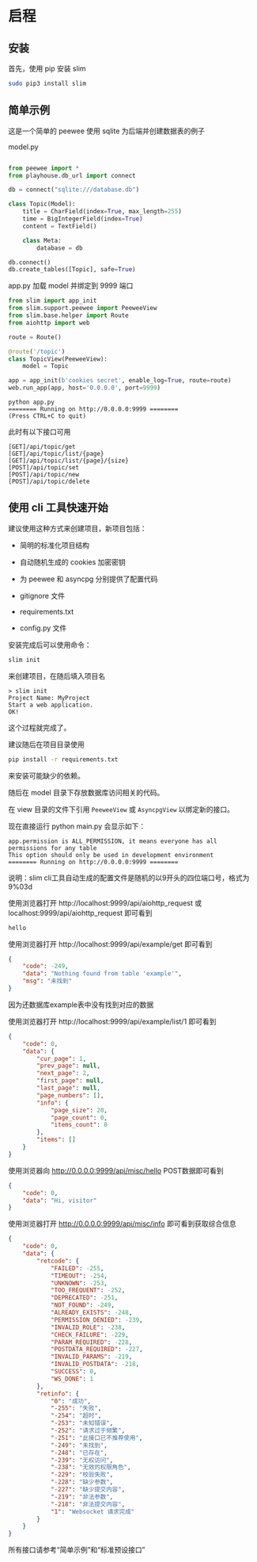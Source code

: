 
# 启程

## 安装

首先，使用 pip 安装 slim

```bash
sudo pip3 install slim
```


## 简单示例

这是一个简单的 peewee 使用 sqlite 为后端并创建数据表的例子

model.py

```python

from peewee import *
from playhouse.db_url import connect

db = connect("sqlite:///database.db")

class Topic(Model):
    title = CharField(index=True, max_length=255)
    time = BigIntegerField(index=True)
    content = TextField()

    class Meta:
        database = db

db.connect()
db.create_tables([Topic], safe=True)
```

app.py 加载 model 并绑定到 9999 端口
```python
from slim import app_init
from slim.support.peewee import PeeweeView
from slim.base.helper import Route
from aiohttp import web

route = Route()

@route('/topic')
class TopicView(PeeweeView):
    model = Topic

app = app_init(b'cookies secret', enable_log=True, route=route)
web.run_app(app, host='0.0.0.0', port=9999)
```

```shell
python app.py
======== Running on http://0.0.0.0:9999 ========
(Press CTRL+C to quit)
```

此时有以下接口可用

```
[GET]/api/topic/get
[GET]/api/topic/list/{page}
[GET]/api/topic/list/{page}/{size}
[POST]/api/topic/set
[POST]/api/topic/new
[POST]/api/topic/delete
```

## 使用 cli 工具快速开始

建议使用这种方式来创建项目，新项目包括：

* 简明的标准化项目结构

* 自动随机生成的 cookies 加密密钥

* 为 peewee 和 asyncpg 分别提供了配置代码

* gitignore 文件

* requirements.txt

* config.py 文件

安装完成后可以使用命令：

```bash
slim init
```

来创建项目，在随后填入项目名

```
> slim init
Project Name: MyProject
Start a web application.
OK!
```

这个过程就完成了。

建议随后在项目目录使用

```bash
pip install -r requirements.txt
```

来安装可能缺少的依赖。

随后在 model 目录下存放数据库访问相关的代码。

在 view 目录的文件下引用 `PeeweeView` 或 `AsyncpgView` 以绑定新的接口。

现在直接运行 python main.py 会显示如下：

```shell
app.permission is ALL_PERMISSION, it means everyone has all permissions for any table
This option should only be used in development environment
======== Running on http://0.0.0.0:9999 ========
```
说明：slim cli工具自动生成的配置文件是随机的以9开头的四位端口号，格式为 9%03d

使用浏览器打开 http://localhost:9999/api/aiohttp_request 或 localhost:9999/api/aiohttp_request 即可看到

```html
hello
```

使用浏览器打开 http://localhost:9999/api/example/get 即可看到

```json
{
	"code": -249,
	"data": "Nothing found from table 'example'",
	"msg": "未找到"
}
```

因为还数据库example表中没有找到对应的数据

使用浏览器打开 http://localhost:9999/api/example/list/1 即可看到

```json
{
	"code": 0,
	"data": {
		"cur_page": 1,
		"prev_page": null,
		"next_page": 2,
		"first_page": null,
		"last_page": null,
		"page_numbers": [],
		"info": {
			"page_size": 20,
			"page_count": 0,
			"items_count": 0
		},
		"items": []
	}
}
```

使用浏览器向 http://0.0.0.0:9999/api/misc/hello POST数据即可看到

```json
{
	"code": 0,
	"data": "Hi, visitor"
}
```

使用浏览器打开 http://0.0.0.0:9999/api/misc/info 即可看到获取综合信息

```json
{
	"code": 0,
	"data": {
		"retcode": {
			"FAILED": -255,
			"TIMEOUT": -254,
			"UNKNOWN": -253,
			"TOO_FREQUENT": -252,
			"DEPRECATED": -251,
			"NOT_FOUND": -249,
			"ALREADY_EXISTS": -248,
			"PERMISSION_DENIED": -239,
			"INVALID_ROLE": -238,
			"CHECK_FAILURE": -229,
			"PARAM_REQUIRED": -228,
			"POSTDATA_REQUIRED": -227,
			"INVALID_PARAMS": -219,
			"INVALID_POSTDATA": -218,
			"SUCCESS": 0,
			"WS_DONE": 1
		},
		"retinfo": {
			"0": "成功",
			"-255": "失败",
			"-254": "超时",
			"-253": "未知错误",
			"-252": "请求过于频繁",
			"-251": "此接口已不推荐使用",
			"-249": "未找到",
			"-248": "已存在",
			"-239": "无权访问",
			"-238": "无效的权限角色",
			"-229": "校验失败",
			"-228": "缺少参数",
			"-227": "缺少提交内容",
			"-219": "非法参数",
			"-218": "非法提交内容",
			"1": "Websocket 请求完成"
		}
	}
}
```

所有接口请参考“简单示例”和“标准预设接口”
